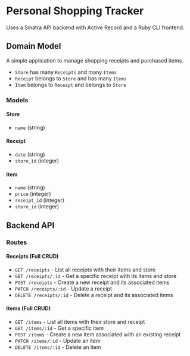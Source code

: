 # Personal Shopping Tracker

Uses a Sinatra API backend with Active Record and a Ruby CLI frontend.

## Domain Model

A simple application to manage shopping receipts and purchased items.

- `Store` has many `Receipts` and many `Items`
- `Receipt` belongs to `Store` and has many `Items`
- `Item` belongs to `Receipt` and belongs to `Store`

### Models

#### Store

- `name` (string)

#### Receipt

- `date` (string)
- `store_id` (integer)

#### Item

- `name` (string)
- `price` (integer)
- `receipt_id` (integer)
- `store_id` (integer)

## Backend API

### Routes

#### Receipts (Full CRUD)

- `GET /receipts` - List all receipts with their items and store
- `GET /receipts/:id` - Get a specific receipt with its items and store
- `POST /receipts` - Create a new receipt and its associated items
- `PATCH /receipts/:id` - Update a receipt
- `DELETE /receipts/:id` - Delete a receipt and its associated items

#### Items (Full CRUD)

- `GET /items` - List all items with their store and receipt
- `GET /items/:id` - Get a specific item
- `POST /items` - Create a new item associated with an existing receipt
- `PATCH /items/:id` - Update an item
- `DELETE /items/:id` - Delete an item
